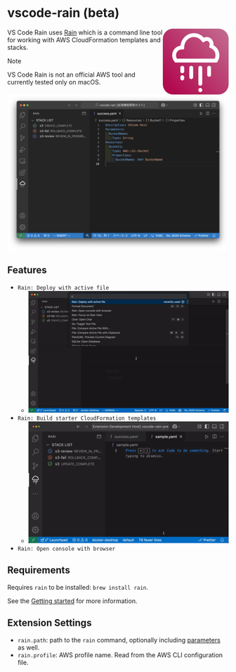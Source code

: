 # vscode-rain (beta)

<img alt="[vscode-rain logo]" src="https://raw.githubusercontent.com/khmoryz/vscode-rain/main/resources/icon.png" width="150" align="right">

VS Code Rain uses [Rain](https://github.com/aws-cloudformation/rain) which is a command line tool for working with AWS CloudFormation templates and stacks.  

> [!NOTE]
> VS Code Rain is not an official AWS tool and currently tested only on macOS.

<img src="resources/rain-tree-view.png" width="520">

## Features

- `Rain: Deploy with active file`
  - <img alt="[deploy demo]" src="https://raw.githubusercontent.com/khmoryz/vscode-rain/main/resources/demo-rain-deploy.gif">
- `Rain: Build starter CloudFormation templates`
  - <img alt="[build demo]" src="https://raw.githubusercontent.com/khmoryz/vscode-rain/main/resources/demo-rain-build.gif">
- `Rain: Open console with browser`

## Requirements
Requires `rain` to be installed: `brew install rain`.

See the [Getting started](https://github.com/aws-cloudformation/rain?tab=readme-ov-file#getting-started) for more information.

## Extension Settings

* `rain.path`: path to the `rain` command, optionally including [parameters](https://github.com/aws-cloudformation/cfn-python-lint/#parameters) as well.
* `rain.profile`: AWS profile name. Read from the AWS CLI configuration file.
